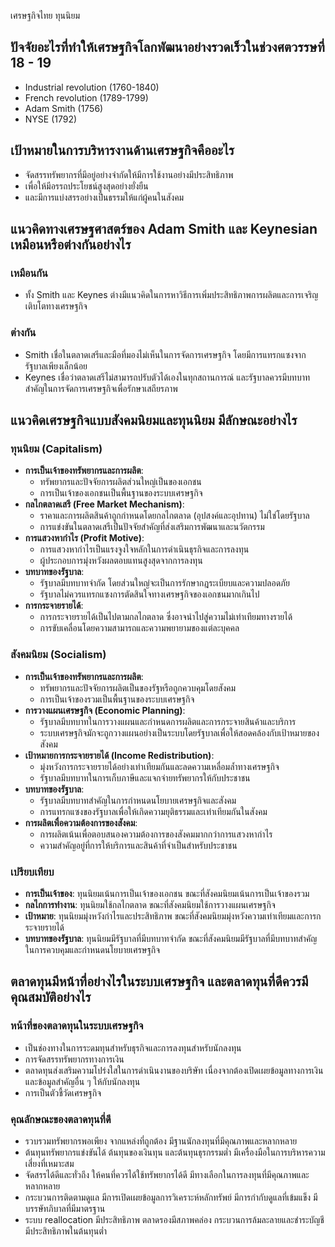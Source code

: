 เศรษฐกิจไทย ทุนนิยม

## ปัจจัยอะไรที่ทำให้เศรษฐกิจโลกพัฒนาอย่างรวดเร็วในช่วงศตวรรษที่ 18 - 19
- Industrial revolution (1760-1840)
- French revolution (1789-1799)
- Adam Smith (1756)
- NYSE (1792)

## เป้าหมายในการบริหารงานด้านเศรษฐกิจคืออะไร
- จัดสรรทรัพยากรที่มีอยู่อย่างจำกัดให้มีการใช้งานอย่างมีประสิทธิภาพ
- เพื่อให้มีอรรถประโยชน์สูงสุดอย่างยั่งยืน
- และมีการแบ่งสรรอย่างเป็นธรรมให้แก่ผู้คนในสังคม

## แนวคิดทางเศรษฐศาสตร์ของ Adam Smith และ Keynesian เหมือนหรือต่างกันอย่างไร
### เหมือนกัน
- ทั้ง Smith และ Keynes ต่างมีแนวคิดในการหาวิธีการเพิ่มประสิทธิภาพการผลิตและการเจริญเติบโตทางเศรษฐกิจ

### ต่างกัน
- Smith เชื่อในตลาดเสรีและมือที่มองไม่เห็นในการจัดการเศรษฐกิจ โดยมีการแทรกแซงจากรัฐบาลเพียงเล็กน้อย
- Keynes เชื่อว่าตลาดเสรีไม่สามารถปรับตัวได้เองในทุกสถานการณ์ และรัฐบาลควรมีบทบาทสำคัญในการจัดการเศรษฐกิจเพื่อรักษาเสถียรภาพ

## แนวคิดเศรษฐกิจแบบสังคมนิยมและทุนนิยม มีลักษณะอย่างไร
### ทุนนิยม (Capitalism)
- **การเป็นเจ้าของทรัพยากรและการผลิต**:
  - ทรัพยากรและปัจจัยการผลิตส่วนใหญ่เป็นของเอกชน
  - การเป็นเจ้าของเอกชนเป็นพื้นฐานของระบบเศรษฐกิจ
- **กลไกตลาดเสรี (Free Market Mechanism)**:
  - ราคาและการผลิตสินค้าถูกกำหนดโดยกลไกตลาด (อุปสงค์และอุปทาน) ไม่ใช่โดยรัฐบาล
  - การแข่งขันในตลาดเสรีเป็นปัจจัยสำคัญที่ส่งเสริมการพัฒนาและนวัตกรรม
- **การแสวงหากำไร (Profit Motive)**:
  - การแสวงหากำไรเป็นแรงจูงใจหลักในการดำเนินธุรกิจและการลงทุน
  - ผู้ประกอบการมุ่งหวังผลตอบแทนสูงสุดจากการลงทุน
- **บทบาทของรัฐบาล**:
  - รัฐบาลมีบทบาทจำกัด โดยส่วนใหญ่จะเป็นการรักษากฎระเบียบและความปลอดภัย
  - รัฐบาลไม่ควรแทรกแซงการตัดสินใจทางเศรษฐกิจของเอกชนมากเกินไป
- **การกระจายรายได้**:
  - การกระจายรายได้เป็นไปตามกลไกตลาด ซึ่งอาจนำไปสู่ความไม่เท่าเทียมทางรายได้
  - การขับเคลื่อนโดยความสามารถและความพยายามของแต่ละบุคคล

### สังคมนิยม (Socialism)
- **การเป็นเจ้าของทรัพยากรและการผลิต**:
  - ทรัพยากรและปัจจัยการผลิตเป็นของรัฐหรือถูกควบคุมโดยสังคม
  - การเป็นเจ้าของรวมเป็นพื้นฐานของระบบเศรษฐกิจ
- **การวางแผนเศรษฐกิจ (Economic Planning)**:
  - รัฐบาลมีบทบาทในการวางแผนและกำหนดการผลิตและการกระจายสินค้าและบริการ
  - ระบบเศรษฐกิจมักจะถูกวางแผนอย่างเป็นระบบโดยรัฐบาลเพื่อให้สอดคล้องกับเป้าหมายของสังคม
- **เป้าหมายการกระจายรายได้ (Income Redistribution)**:
  - มุ่งหวังการกระจายรายได้อย่างเท่าเทียมกันและลดความเหลื่อมล้ำทางเศรษฐกิจ
  - รัฐบาลมีบทบาทในการเก็บภาษีและแจกจ่ายทรัพยากรให้กับประชาชน
- **บทบาทของรัฐบาล**:
  - รัฐบาลมีบทบาทสำคัญในการกำหนดนโยบายเศรษฐกิจและสังคม
  - การแทรกแซงของรัฐบาลเพื่อให้เกิดความยุติธรรมและเท่าเทียมกันในสังคม
- **การผลิตเพื่อความต้องการของสังคม**:
  - การผลิตเน้นเพื่อตอบสนองความต้องการของสังคมมากกว่าการแสวงหากำไร
  - ความสำคัญอยู่ที่การให้บริการและสินค้าที่จำเป็นสำหรับประชาชน

### เปรียบเทียบ
- **การเป็นเจ้าของ**: ทุนนิยมเน้นการเป็นเจ้าของเอกชน ขณะที่สังคมนิยมเน้นการเป็นเจ้าของรวม
- **กลไกการทำงาน**: ทุนนิยมใช้กลไกตลาด ขณะที่สังคมนิยมใช้การวางแผนเศรษฐกิจ
- **เป้าหมาย**: ทุนนิยมมุ่งหวังกำไรและประสิทธิภาพ ขณะที่สังคมนิยมมุ่งหวังความเท่าเทียมและการกระจายรายได้
- **บทบาทของรัฐบาล**: ทุนนิยมมีรัฐบาลที่มีบทบาทจำกัด ขณะที่สังคมนิยมมีรัฐบาลที่มีบทบาทสำคัญในการควบคุมและกำหนดนโยบายเศรษฐกิจ

## ตลาดทุนมีหน้าที่อย่างไรในระบบเศรษฐกิจ และตลาดทุนที่ดีควรมีคุณสมบัติอย่างไร
### หน้าที่ของตลาดทุนในระบบเศรษฐกิจ
- เป็นช่องทางในการระดมทุนสำหรับธุรกิจและการลงทุนสำหรับนักลงทุน
- การจัดสรรทรัพยากรทางการเงิน
- ตลาดทุนส่งเสริมความโปร่งใสในการดำเนินงานของบริษัท เนื่องจากต้องเปิดเผยข้อมูลทางการเงินและข้อมูลสำคัญอื่น ๆ ให้กับนักลงทุน
- การเป็นตัวชี้วัดเศรษฐกิจ

### คุณลักษณะของตลาดทุนที่ดี
- รวบรวมทรัพยากรพอเพียง จากแหล่งที่ถูกต้อง มีฐานนักลงทุนที่มีคุณภาพและหลากหลาย
- ต้นทุนทรัพยากรแข่งขันได้ ต้นทุนของเงินทุน และต้นทุนธุรกรรมต่ำ มีเครื่องมือในการบริหารความเสี่ยงที่เหมาะสม
- จัดสรรได้ดีและทั่วถึง ให้คนที่ควรได้ใช้ทรัพยากรได้ดี มีทางเลือกในการลงทุนที่มีคุณภาพและหลากหลาย
- กระบวนการติดตามดูแล มีการเปิดเผยข้อมูลการวิเคราะห์หลักทรัพย์ มีการกำกับดูแลที่เข้มแข็ง มีบรรษัทภิบาลที่มีมาตรฐาน
- ระบบ reallocation มีประสิทธิภาพ ตลาดรองมีสภาพคล่อง กระบวนการล้มละลายและชำระบัญชีมีประสิทธิภาพในต้นทุนต่ำ
